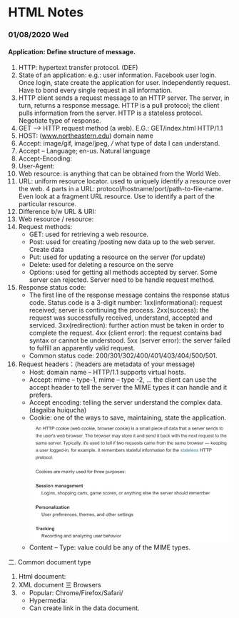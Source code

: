# HTML Notes
### 01/08/2020 Wed ###
 
#### Application: Define structure of message.
1.	HTTP: hypertext transfer protocol. (DEF)
2.	State of an application: e.g.: user information. Facebook user login. Once login, state create the application for user. Independently request. Have to bond every single request in all information. 
3.	HTTP client sends a request message to an HTTP server. The server, in turn, returns a response message. HTTP is a pull protocol; the client pulls information from the server. HTTP is a stateless protocol. Negotiate type of response. 
4.	GET --> HTTP request method (a web). E.G.: GET/index.html HTTP/1.1
5.	HOST: (www.northeastern.edu) domain name
6.	Accept: image/gif, image/jpeg, */* what type of data I can understand. 
7.	Accept – Language; en-us. Natural language
8.	Accept-Encoding:
9.	User-Agent: 
10.	Web resource: is anything that can be obtained from the World Web.
11.	URL: uniform resource locator. used to uniquely identify a resource over the web. 4 parts in a URL: protocol/hostname/port/path-to-file-name. Even look at a fragment URL resource. Use to  identify a part of the particular resource. 
12.	Difference b/w URL & URI: 
13.	Web resource / resource: 
14.	Request methods: 
    * GET: used for retrieving a web resource.
    * Post: used for creating /posting new data up to the web server. Create data
    * Put: used for updating a resource on the server (for update)
    * Delete: used for deleting a resource on the serve
    * Options: used for getting all methods accepted by server. Some server can rejected. Server need to be handle request method. 
15.	Response status code: 
    * The first line of the response message contains the response status code. Status code is a 3-digit number: 1xx(informational): request received; server is continuing the process. 2xx(success): the request was successfully received, understand, accepted and serviced. 3xx(redirection): further action must be taken in order to complete the request. 4xx (client error): the request contains bad syntax or cannot be understood. 5xx (server error): the server failed to fulfill an apparently valid request. 
    * Common status code: 200/301/302/400/401/403/404/500/501. 
16.	Request headers：(headers are metadata of your message)
    * Host: domain name – HTTP/1.1 supports virtual hosts.
    * Accept: mime – type-1, mime – type -2, … the client can use the accept header to tell the server the MIME types it can handle and it prefers.
    * Accept encoding: telling the server understand the complex data. (dagaiba huiqucha)
    * Cookie: one of the ways to save, maintaining, state the application.  
    ![](https://github.com/Mirandalllll/Web-Design/raw/master/图片-1.png)
    * Content – Type: value could be any of the MIME types. 

二. 
Common document type
1.	Html document: 
2.	XML document
三
Browsers
1.	* Popular: Chrome/Firefox/Safari/
    * Hypermedia: 
    * Can create link in the data document. 


